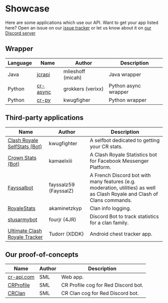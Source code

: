 # Showcase

Here are some applications which use our API. Want to get your app listed here? Open an issue on our [issue tracker](https://github.com/cr-api/cr-api/issues) or let us know about it on [our Discord server](http://discord.me/cr_api)

## Wrapper

Language | Name | Author | Description
--- | --- | --- | ---
Java | [jcrapi](https://github.com/mlieshoff/jcrapi) | mlieshoff (micah) | Java wrapper
Python | [cr-async](https://github.com/grokkers/cr-async) | grokkers (verixx) | Python async wrapper
Python | [cr-py](https://github.com/kwugfighter/cr.py) | kwugfigher | Python wrapper

## Third-party applications

Name | Author | Description
--- | --- | ---
[Clash Royale SelfStats (Bot)](http://github.com/kwugfighter/cr-selfstats) | kwugfighter | A selfbot dedicated to getting your CR stats.
[Crown Stats (Bot)](https://m.me/CrownStats) | kamaelxiii |  A Clash Royale Statistics bot for Facebook Messenger Platform.
[Fayssalbot](http://www.fayssalbot.ml/commandes) | fayssalz59 (FayssalZ) | A French Discord bot with many features (e.g. moderation, utilities) as well as Clash Royale and Clash of Clans commands.
[RoyaleStats](https://github.com/akaminetzkyp/RoyaleStats) | akaminetzkyp | Clan info logging.
[stusarmybot](https://github.com/fourjr/stusarmybot) | fourjr (4JR) | Discord Bot to track statistics for a clan family.
[Ultimate Clash Royale Tracker](https://play.google.com/store/apps/details?id=eu.tudor.ultimatechesttrackerforclash) | Tudorr (XDDK) | Android chest tracker app.

## Our proof-of-concepts

Name | Author | Description
--- | --- | ---
[cr-api.com](http://cr-api.com) | SML | Web app.
[CRProfile](https://github.com/smlbiobot/SML-Cogs/tree/master/crprofile) | SML | CR Profile cog for Red Discord bot.
[CRClan](https://github.com/smlbiobot/SML-Cogs/tree/master/crclan) | SML | CR Clan cog for Red Discord bot.
